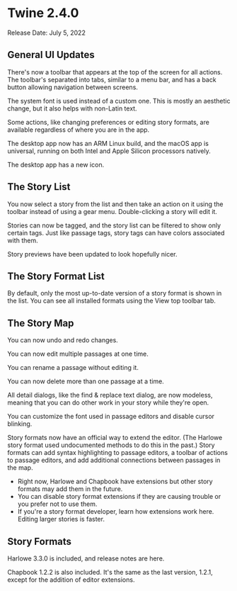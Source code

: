 # Twine 2.4.0

Release Date: July 5, 2022

## General UI Updates

There's now a toolbar that appears at the top of the screen for all actions. The toolbar's separated into tabs, similar to a menu bar, and has a back button allowing navigation between screens.

The system font is used instead of a custom one. This is mostly an aesthetic change, but it also helps with non-Latin text.

Some actions, like changing preferences or editing story formats, are available regardless of where you are in the app.

The desktop app now has an ARM Linux build, and the macOS app is universal, running on both Intel and Apple Silicon processors natively.

The desktop app has a new icon.

## The Story List

You now select a story from the list and then take an action on it using the toolbar instead of using a gear menu. Double-clicking a story will edit it.

Stories can now be tagged, and the story list can be filtered to show only certain tags. Just like passage tags, story tags can have colors associated with them.

Story previews have been updated to look hopefully nicer.

## The Story Format List

By default, only the most up-to-date version of a story format is shown in the list. You can see all installed formats using the View top toolbar tab.

## The Story Map

You can now undo and redo changes.

You can now edit multiple passages at one time.

You can rename a passage without editing it.

You can now delete more than one passage at a time.

All detail dialogs, like the find & replace text dialog, are now modeless, meaning that you can do other work in your story while they're open.

You can customize the font used in passage editors and disable cursor blinking.

Story formats now have an official way to extend the editor. (The Harlowe story format used undocumented methods to do this in the past.) Story formats can add syntax highlighting to passage editors, a toolbar of actions to passage editors, and add additional connections between passages in the map.

- Right now, Harlowe and Chapbook have extensions but other story formats may add them in the future.
- You can disable story format extensions if they are causing trouble or you prefer not to use them.
- If you're a story format developer, learn how extensions work here.
Editing larger stories is faster.

## Story Formats

Harlowe 3.3.0 is included, and release notes are here.

Chapbook 1.2.2 is also included. It's the same as the last version, 1.2.1, except for the addition of editor extensions.
